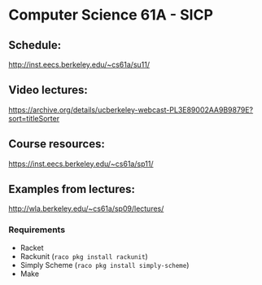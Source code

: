 # Computer Science 61A - SICP

## Schedule:
http://inst.eecs.berkeley.edu/~cs61a/su11/

## Video lectures: 
https://archive.org/details/ucberkeley-webcast-PL3E89002AA9B9879E?sort=titleSorter


## Course resources:
https://inst.eecs.berkeley.edu/~cs61a/sp11/

## Examples from lectures:
http://wla.berkeley.edu/~cs61a/sp09/lectures/



### Requirements

* Racket
* Rackunit (`raco pkg install rackunit`)
* Simply Scheme (`raco pkg install simply-scheme`)
* Make